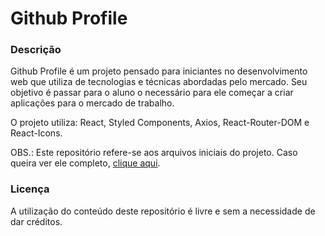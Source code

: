 # Github Profile

### Descrição

Github Profile é um projeto pensado para iniciantes no desenvolvimento web que utiliza de tecnologias e técnicas abordadas pelo mercado. Seu objetivo é passar para o aluno o necessário para ele começar a criar aplicações para o mercado de trabalho.

O projeto utiliza: React, Styled Components, Axios, React-Router-DOM e React-Icons.

OBS.: Este repositório refere-se aos arquivos iniciais do projeto. Caso queira ver ele completo, [clique aqui](https://github.com/anthonyvii27/ytb-github-profile-final).


### Licença

A utilização do conteúdo deste repositório é livre e sem a necessidade de dar créditos.
